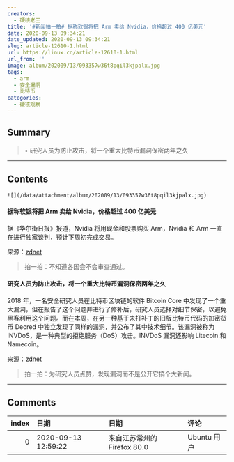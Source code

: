 ```yaml
---
creators:
  - 硬核老王
title: '#新闻拍一拍# 据称软银将把 Arm 卖给 Nvidia，价格超过 400 亿美元'
date: 2020-09-13 09:34:21
date_updated: 2020-09-13 09:34:21
slug: article-12610-1.html
url: https://linux.cn/article-12610-1.html
url_from: ''
image: album/202009/13/093357w36t8pqil3kjpalx.jpg
tags:
  - arm
  - 安全漏洞
  - 比特币
categories:
  - 硬核观察
---
```


## Summary

> • 研究人员为防止攻击，将一个重大比特币漏洞保密两年之久

***

<!-- more -->

## Contents

`![](/data/attachment/album/202009/13/093357w36t8pqil3kjpalx.jpg)`

#### 据称软银将把 Arm 卖给 Nvidia，价格超过 400 亿美元

据《华尔街日报》报道，Nvidia 将用现金和股票购买 Arm，Nvidia 和 Arm 一直在进行独家谈判，预计下周初完成交易。

来源：[zdnet](https://www.zdnet.com/article/nvidia-close-to-acquiring-arm-from-softbank-for-more-than-40b-says-wsj/)

> 
> 拍一拍：不知道各国会不会审查通过。
> 
> 
> 

#### 研究人员为防止攻击，将一个重大比特币漏洞保密两年之久

2018 年，一名安全研究人员在比特币区块链的软件 Bitcoin Core 中发现了一个重大漏洞，但在报告了这个问题并进行了修补后，研究人员选择对细节保密，以避免黑客利用这个问题。而在本周，在另一种基于未打补丁的旧版比特币代码的加密货币 Decred 中独立发现了同样的漏洞，并公布了其中技术细节。该漏洞被称为 INVDoS，是一种典型的拒绝服务（DoS）攻击。INVDoS 漏洞还影响 Litecoin 和 Namecoin。

来源：[zdnet](https://www.zdnet.com/article/researcher-kept-a-major-bitcoin-bug-secret-for-two-years-to-prevent-attacks/)

> 
> 拍一拍：为研究人员点赞，发现漏洞而不是公开它搞个大新闻。
> 
> 
>

***

## Comments

|   index | 日期                | 日期                                    | 评论                         |
|--------:|:--------------------|:----------------------------------------|:-----------------------------|
|       0 | 2020-09-13 12:59:22 | 来自江苏常州的 Firefox 80.0|Ubuntu 用户 | 哈哈，这两年还不知道干了啥呢 |
